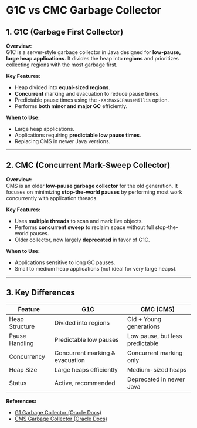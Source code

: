 # G1C vs CMC Garbage Collector

## 1. G1C (Garbage First Collector)

**Overview:**  
G1C is a server-style garbage collector in Java designed for **low-pause, large heap applications**. It divides the heap into **regions** and prioritizes collecting regions with the most garbage first.

**Key Features:**
- Heap divided into **equal-sized regions**.
- **Concurrent** marking and evacuation to reduce pause times.
- Predictable pause times using the `-XX:MaxGCPauseMillis` option.
- Performs **both minor and major GC** efficiently.

**When to Use:**
- Large heap applications.
- Applications requiring **predictable low pause times**.
- Replacing CMS in newer Java versions.

---

## 2. CMC (Concurrent Mark-Sweep Collector)

**Overview:**  
CMS is an older **low-pause garbage collector** for the old generation. It focuses on minimizing **stop-the-world pauses** by performing most work concurrently with application threads.

**Key Features:**
- Uses **multiple threads** to scan and mark live objects.
- Performs **concurrent sweep** to reclaim space without full stop-the-world pauses.
- Older collector, now largely **deprecated** in favor of G1C.

**When to Use:**
- Applications sensitive to long GC pauses.
- Small to medium heap applications (not ideal for very large heaps).

---

## 3. Key Differences

| Feature           | G1C                          | CMC (CMS)                    |
|------------------|-----------------------------|------------------------------|
| Heap Structure    | Divided into regions         | Old + Young generations      |
| Pause Handling    | Predictable low pauses       | Low pause, but less predictable |
| Concurrency       | Concurrent marking & evacuation | Concurrent marking only     |
| Heap Size         | Large heaps efficiently      | Medium-sized heaps           |
| Status            | Active, recommended          | Deprecated in newer Java     |

**References:**
- [G1 Garbage Collector (Oracle Docs)](https://docs.oracle.com/javase/8/docs/technotes/gc/g1_gc.html)
- [CMS Garbage Collector (Oracle Docs)](https://docs.oracle.com/javase/8/docs/technotes/gc/cms.html)
